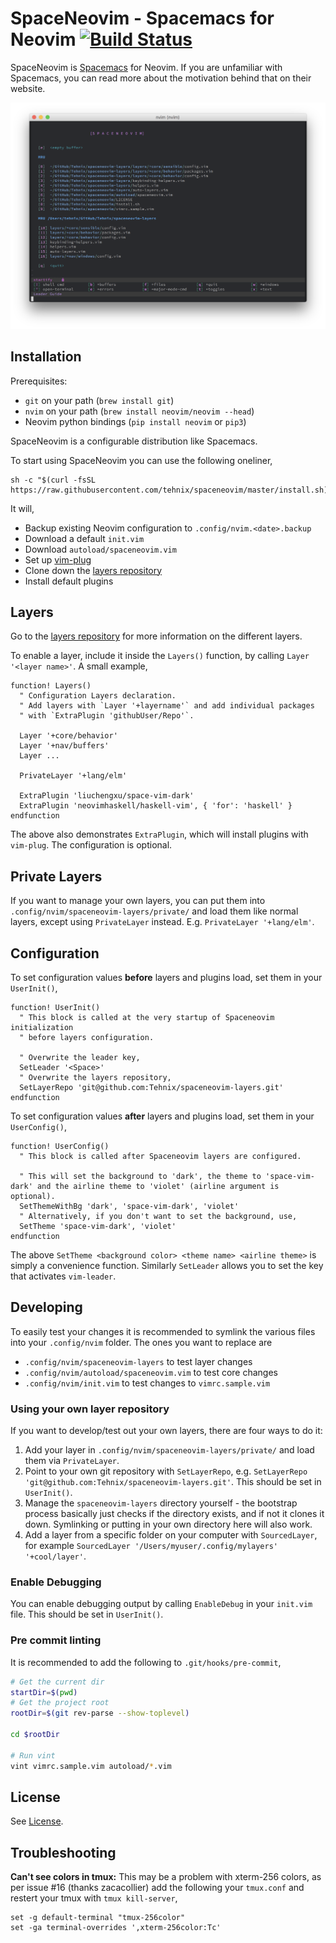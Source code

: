 # SpaceNeovim - Spacemacs for Neovim [![Build Status](https://travis-ci.org/Tehnix/spaceneovim.svg?branch=master)](https://travis-ci.org/Tehnix/spaceneovim)

SpaceNeovim is [Spacemacs](https://github.com/syl20bnr/spacemacs) for Neovim. If you are unfamiliar with Spacemacs, you can read more about the motivation behind that on their website.

![Screenshot of SpaceNeovim](assets/Screenshot%202017-08-21%2003.46.23.png)

## Installation

Prerequisites:

-   `git` on your path (`brew install git`)
-   `nvim` on your path (`brew install neovim/neovim --head`)
-   Neovim python bindings (`pip install neovim` or `pip3`)

SpaceNeovim is a configurable distribution like Spacemacs.

To start using SpaceNeovim you can use the following oneliner,

```shell
sh -c "$(curl -fsSL https://raw.githubusercontent.com/tehnix/spaceneovim/master/install.sh)"
```

It will,

-   Backup existing Neovim configuration to `.config/nvim.<date>.backup`
-   Download a default `init.vim`
-   Download `autoload/spaceneovim.vim`
-   Set up [vim-plug](https://github.com/junegunn/vim-plug)
-   Clone down the [layers repository](https://github.com/Tehnix/spaceneovim-layers)
-   Install default plugins

## Layers

Go to the [layers repository](https://github.com/Tehnix/spaceneovim-layers) for more information on the different layers.

To enable a layer, include it inside the `Layers()` function, by calling `Layer '<layer name>'`. A small example,

```viml
function! Layers()
  " Configuration Layers declaration.
  " Add layers with `Layer '+layername'` and add individual packages
  " with `ExtraPlugin 'githubUser/Repo'`.

  Layer '+core/behavior'
  Layer '+nav/buffers'
  Layer ...

  PrivateLayer '+lang/elm'

  ExtraPlugin 'liuchengxu/space-vim-dark'
  ExtraPlugin 'neovimhaskell/haskell-vim', { 'for': 'haskell' }
endfunction
```

The above also demonstrates `ExtraPlugin`, which will install plugins with `vim-plug`. The configuration is optional.

## Private Layers

If you want to manage your own layers, you can put them into `.config/nvim/spaceneovim-layers/private/` and load them like normal layers, except using `PrivateLayer` instead. E.g. `PrivateLayer '+lang/elm'`.

## Configuration

To set configuration values **before** layers and plugins load, set them in your `UserInit()`,

```viml
function! UserInit()
  " This block is called at the very startup of Spaceneovim initialization
  " before layers configuration.

  " Overwrite the leader key,
  SetLeader '<Space>'
  " Overwrite the layers repository,
  SetLayerRepo 'git@github.com:Tehnix/spaceneovim-layers.git'
endfunction
```

To set configuration values **after** layers and plugins load, set them in your `UserConfig()`,

```viml
function! UserConfig()
  " This block is called after Spaceneovim layers are configured.

  " This will set the background to 'dark', the theme to 'space-vim-dark' and the airline theme to 'violet' (airline argument is optional).
  SetThemeWithBg 'dark', 'space-vim-dark', 'violet'
  " Alternatively, if you don't want to set the background, use,
  SetTheme 'space-vim-dark', 'violet'
endfunction
```

The above `SetTheme <background color> <theme name> <airline theme>` is simply a convenience function. Similarly `SetLeader` allows you to set the key that activates `vim-leader`.

## Developing

To easily test your changes it is recommended to symlink the various files into your `.config/nvim` folder. The ones you want to replace are

-   `.config/nvim/spaceneovim-layers` to test layer changes
-   `.config/nvim/autoload/spaceneovim.vim` to test core changes
-   `.config/nvim/init.vim` to test changes to `vimrc.sample.vim`

### Using your own layer repository

If you want to develop/test out your own layers, there are four ways to do it:

1.  Add your layer in `.config/nvim/spaceneovim-layers/private/` and load them via `PrivateLayer`.
2.  Point to your own git repository with `SetLayerRepo`, e.g. `SetLayerRepo 'git@github.com:Tehnix/spaceneovim-layers.git'`. This should be set in `UserInit()`.
3.  Manage the `spaceneovim-layers` directory yourself - the bootstrap process basically just checks if the directory exists, and if not it clones it down. Symlinking or putting in your own directory here will also work.
4.  Add a layer from a specific folder on your computer with `SourcedLayer`, for example `SourcedLayer '/Users/myuser/.config/mylayers' '+cool/layer'`.

### Enable Debugging

You can enable debugging output by calling `EnableDebug` in your `init.vim` file. This should be set in `UserInit()`.

### Pre commit linting

It is recommended to add the following to `.git/hooks/pre-commit`,

```bash
# Get the current dir
startDir=$(pwd)
# Get the project root
rootDir=$(git rev-parse --show-toplevel)

cd $rootDir

# Run vint
vint vimrc.sample.vim autoload/*.vim
```

## License

See [License](License).

## Troubleshooting

**Can't see colors in tmux:** This may be a problem with xterm-256 colors, as per issue #16 (thanks zacacollier) add the following your `tmux.conf` and restert your tmux with `tmux kill-server`,

    set -g default-terminal "tmux-256color"
    set -ga terminal-overrides ',xterm-256color:Tc'

